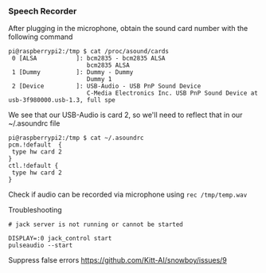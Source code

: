 ### Speech Recorder
After plugging in the microphone, obtain the sound card number with the following command
```
pi@raspberrypi2:/tmp $ cat /proc/asound/cards 
 0 [ALSA           ]: bcm2835 - bcm2835 ALSA
                      bcm2835 ALSA
 1 [Dummy          ]: Dummy - Dummy
                      Dummy 1
 2 [Device         ]: USB-Audio - USB PnP Sound Device
                      C-Media Electronics Inc. USB PnP Sound Device at usb-3f980000.usb-1.3, full spe
```

We see that our USB-Audio is card 2, so we'll need to reflect that in our ~/.asoundrc file
```
pi@raspberrypi2:/tmp $ cat ~/.asoundrc
pcm.!default  {
 type hw card 2
}
ctl.!default {
 type hw card 2
}
```


Check if audio can be recorded via microphone using
`rec /tmp/temp.wav`


Troubleshooting
```
# jack server is not running or cannot be started

DISPLAY=:0 jack_control start
pulseaudio --start
```

Suppress false errors
https://github.com/Kitt-AI/snowboy/issues/9


